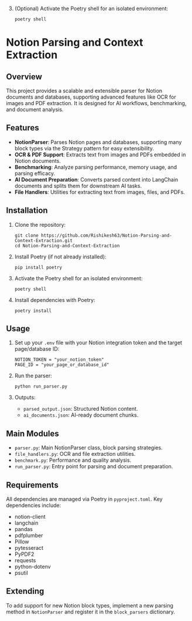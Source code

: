 3. (Optional) Activate the Poetry shell for an isolated environment:
   ```
   poetry shell
   ```
# Notion Parsing and Context Extraction

## Overview

This project provides a scalable and extensible parser for Notion documents and databases, supporting advanced features like OCR for images and PDF extraction. It is designed for AI workflows, benchmarking, and document analysis.

## Features

- **NotionParser**: Parses Notion pages and databases, supporting many block types via the Strategy pattern for easy extensibility.
- **OCR & PDF Support**: Extracts text from images and PDFs embedded in Notion documents.
- **Benchmarking**: Analyze parsing performance, memory usage, and parsing efficacy.
- **AI Document Preparation**: Converts parsed content into LangChain documents and splits them for downstream AI tasks.
- **File Handlers**: Utilities for extracting text from images, files, and PDFs.

## Installation

1. Clone the repository:
   ```
   git clone https://github.com/Rishikesh63/Notion-Parsing-and-Context-Extraction.git
   cd Notion-Parsing-and-Context-Extraction
   ```
2. Install Poetry (if not already installed):
   ```
   pip install poetry
   ```
3. Activate the Poetry shell for an isolated environment:
   ```
   poetry shell
   ```
4. Install dependencies with Poetry:
   ```
   poetry install
   ```

## Usage

1. Set up your `.env` file with your Notion integration token and the target page/database ID:
   ```
   NOTION_TOKEN = "your_notion_token"
   PAGE_ID = "your_page_or_database_id"
   ```

2. Run the parser:
   ```
   python run_parser.py
   ```

3. Outputs:
   - `parsed_output.json`: Structured Notion content.
   - `ai_documents.json`: AI-ready document chunks.

## Main Modules

- `parser.py`: Main NotionParser class, block parsing strategies.
- `file_handlers.py`: OCR and file extraction utilities.
- `benchmark.py`: Performance and quality analysis.
- `run_parser.py`: Entry point for parsing and document preparation.

## Requirements

All dependencies are managed via Poetry in `pyproject.toml`. Key dependencies include:
- notion-client
- langchain
- pandas
- pdfplumber
- Pillow
- pytesseract
- PyPDF2
- requests
- python-dotenv
- psutil

## Extending

To add support for new Notion block types, implement a new parsing method in `NotionParser` and register it in the `block_parsers` dictionary.


